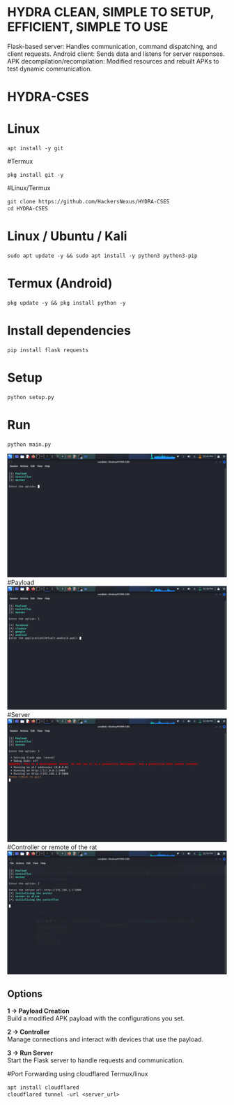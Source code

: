 # HYDRA CLEAN, SIMPLE TO SETUP, EFFICIENT, SIMPLE TO USE 
Flask-based server: Handles communication, command dispatching, and client requests.  Android client: Sends data and listens for server responses.  APK decompilation/recompilation: Modified resources and rebuilt APKs to test dynamic communication.


# HYDRA-CSES

# Linux 
```
apt install -y git
```
#Termux
```
pkg install git -y
```
#Linux/Termux
```
git clone https://github.com/HackersNexus/HYDRA-CSES
cd HYDRA-CSES 
```
# Linux / Ubuntu / Kali
```
sudo apt update -y && sudo apt install -y python3 python3-pip
```
# Termux (Android)
```
pkg update -y && pkg install python -y
```
# Install dependencies
```
pip install flask requests
```
# Setup
```
python setup.py
```
# Run
```
python main.py
```
![HYDRA-CSES Menu](image.png)
#Payload
![HYDRA-CSES Menu](payload.png)
#Server 
![HYDRA-CSES Menu](server.png)
#Controller or remote of the rat 
![HYDRA-CSES Menu](controller.png)

## Options

**1 → Payload Creation**  
Build a modified APK payload with the configurations you set.  

**2 → Controller**  
Manage connections and interact with devices that use the payload.  

**3 → Run Server**  
Start the Flask server to handle requests and communication. 


#Port Forwarding using cloudflared
Termux/linux
```
apt install cloudflared
cloudflared tunnel -url <server_url>
```
